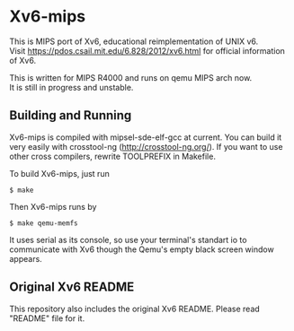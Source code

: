 # Xv6-mips

This is MIPS port of Xv6, educational reimplementation of UNIX v6.  
Visit https://pdos.csail.mit.edu/6.828/2012/xv6.html for official information of Xv6.

This is written for MIPS R4000 and runs on qemu MIPS arch now.  
It is still in progress and unstable.

## Building and Running

Xv6-mips is compiled with mipsel-sde-elf-gcc at current. You can build it very easily with crosstool-ng (http://crosstool-ng.org/). If you want to use other cross compilers, rewrite TOOLPREFIX in Makefile.

To build Xv6-mips, just run
```
$ make
```

Then Xv6-mips runs by
```
$ make qemu-memfs
```

It uses serial as its console, so use your terminal's standart io to communicate with Xv6 though the Qemu's empty black screen window appears.

## Original Xv6 README

This repository also includes the original Xv6 README. Please read "README" file for it.
